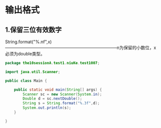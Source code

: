 # 输出格式

## 1.保留三位有效数字

String.format("%.nf",x)——————————————————————————n为保留的小数位，x必须为double类型。

```java
package the10sessionA.test1.niuKe.test1007;

import java.util.Scanner;

public class Main {

    public static void main(String[] args) {
        Scanner sc = new Scanner(System.in);
        Double d = sc.nextDouble();
        String s = String.format("%.3f",d);
        System.out.println(s);
    }

}
```

